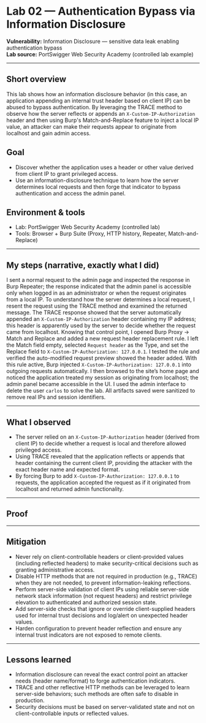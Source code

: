 # Lab 02 — Authentication Bypass via Information Disclosure

**Vulnerability:** Information Disclosure — sensitive data leak enabling authentication bypass  
**Lab source:** PortSwigger Web Security Academy (controlled lab example)  


---

## Short overview
This lab shows how an information disclosure behavior (in this case, an application appending an internal trust header based on client IP) can be abused to bypass authentication. By leveraging the TRACE method to observe how the server reflects or appends an `X-Custom-IP-Authorization` header and then using Burp's Match-and-Replace feature to inject a local IP value, an attacker can make their requests appear to originate from localhost and gain admin access.

## Goal
- Discover whether the application uses a header or other value derived from client IP to grant privileged access.  
- Use an information-disclosure technique to learn how the server determines local requests and then forge that indicator to bypass authentication and access the admin panel.

## Environment & tools
- Lab: PortSwigger Web Security Academy (controlled lab)  
- Tools: Browser + Burp Suite (Proxy, HTTP history, Repeater, Match-and-Replace)

---

## My steps (narrative, exactly what I did)
I sent a normal request to the admin page and inspected the response in Burp Repeater; the response indicated that the admin panel is accessible only when logged in as an administrator or when the request originates from a local IP. To understand how the server determines a local request, I resent the request using the TRACE method and examined the returned message. The TRACE response showed that the server automatically appended an `X-Custom-IP-Authorization` header containing my IP address; this header is apparently used by the server to decide whether the request came from localhost. Knowing that control point, I opened Burp Proxy → Match and Replace and added a new request header replacement rule. I left the Match field empty, selected `Request header` as the Type, and set the Replace field to `X-Custom-IP-Authorization: 127.0.0.1`. I tested the rule and verified the auto-modified request preview showed the header added. With this rule active, Burp injected `X-Custom-IP-Authorization: 127.0.0.1` into outgoing requests automatically. I then browsed to the site’s home page and noticed the application treated my session as originating from localhost; the admin panel became accessible in the UI. I used the admin interface to delete the user `carlos` to solve the lab. All artifacts saved were sanitized to remove real IPs and session identifiers.

---

## What I observed 
- The server relied on an `X-Custom-IP-Authorization` header (derived from client IP) to decide whether a request is local and therefore allowed privileged access.  
- Using TRACE revealed that the application reflects or appends that header containing the current client IP, providing the attacker with the exact header name and expected format.  
- By forcing Burp to add `X-Custom-IP-Authorization: 127.0.0.1` to requests, the application accepted the request as if it originated from localhost and returned admin functionality.

---

## Proof 


---

## Mitigation
- Never rely on client-controllable headers or client-provided values (including reflected headers) to make security-critical decisions such as granting administrative access.  
- Disable HTTP methods that are not required in production (e.g., TRACE) when they are not needed, to prevent information-leaking reflections.  
- Perform server-side validation of client IPs using reliable server-side network stack information (not request headers) and restrict privilege elevation to authenticated and authorized session state.  
- Add server-side checks that ignore or override client-supplied headers used for internal trust decisions and log/alert on unexpected header values.  
- Harden configuration to prevent header reflection and ensure any internal trust indicators are not exposed to remote clients.

---

## Lessons learned
- Information disclosure can reveal the exact control point an attacker needs (header name/format) to forge authentication indicators.  
- TRACE and other reflective HTTP methods can be leveraged to learn server-side behaviors; such methods are often safe to disable in production.  
- Security decisions must be based on server-validated state and not on client-controllable inputs or reflected values.

